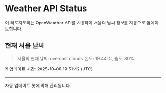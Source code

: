 
# Weather API Status

이 리포지토리는 OpenWeather API를 사용하여 서울의 날씨 정보를 자동으로 업데이트합니다.

## 현재 서울 날씨
> 서울의 현재 날씨: overcast clouds, 온도: 19.44°C, 습도: 80%

⏳ 업데이트 시간: 2025-10-08 19:51:42 (UTC)

---
자동 업데이트 봇에 의해 관리됩니다.
